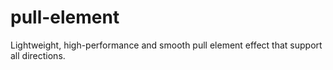 # pull-element

Lightweight, high-performance and smooth pull element effect that support all directions.
